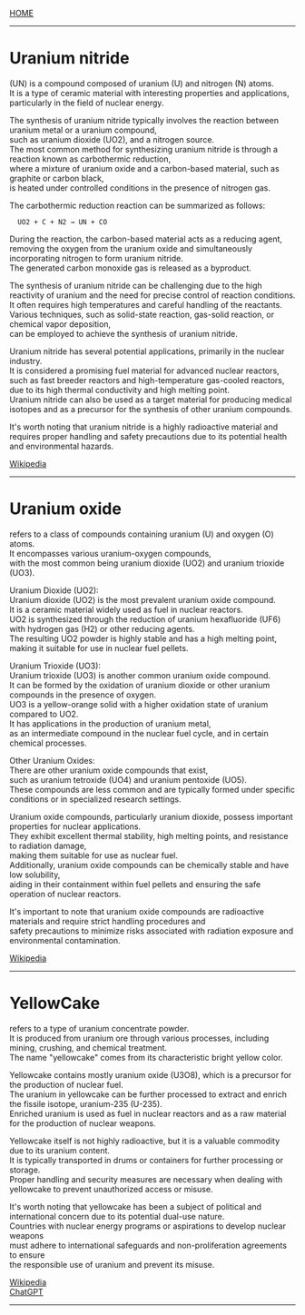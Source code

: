 [HOME](/README.md)  

---------------------

# Uranium nitride   
  (UN) is a compound composed of uranium (U) and nitrogen (N) atoms.    
    It is a type of ceramic material with interesting properties and applications, particularly in the field of nuclear energy.    
   
   The synthesis of uranium nitride typically involves the reaction between uranium metal or a uranium compound,    
    such as uranium dioxide (UO2), and a nitrogen source.   
     The most common method for synthesizing uranium nitride is through a reaction known as carbothermic reduction,     
      where a mixture of uranium oxide and a carbon-based material, such as graphite or carbon black,     
       is heated under controlled conditions in the presence of nitrogen gas.   

   The carbothermic reduction reaction can be summarized as follows:    
  
      UO2 + C + N2 → UN + CO

   During the reaction, the carbon-based material acts as a reducing agent,   
    removing the oxygen from the uranium oxide and simultaneously incorporating nitrogen to form uranium nitride.    
     The generated carbon monoxide gas is released as a byproduct.    

   The synthesis of uranium nitride can be challenging due to the high reactivity of uranium and the need for precise control of reaction conditions.   
    It often requires high temperatures and careful handling of the reactants.    
     Various techniques, such as solid-state reaction, gas-solid reaction, or chemical vapor deposition,    
      can be employed to achieve the synthesis of uranium nitride.   

   Uranium nitride has several potential applications, primarily in the nuclear industry.    
    It is considered a promising fuel material for advanced nuclear reactors,    
     such as fast breeder reactors and high-temperature gas-cooled reactors, due to its high thermal conductivity and high melting point.     
      Uranium nitride can also be used as a target material for producing medical isotopes and as a precursor for the synthesis of other uranium compounds.    

   It's worth noting that uranium nitride is a highly radioactive material and   
    requires proper handling and safety precautions due to its potential health and environmental hazards.   

[Wikipedia](https://en.wikipedia.org/wiki/Uranium_nitrides)   

---------------------  

 # Uranium oxide    
   refers to a class of compounds containing uranium (U) and oxygen (O) atoms.    
    It encompasses various uranium-oxygen compounds,   
     with the most common being uranium dioxide (UO2) and uranium trioxide (UO3).  

   Uranium Dioxide (UO2):   
    Uranium dioxide (UO2) is the most prevalent uranium oxide compound.    
      It is a ceramic material widely used as fuel in nuclear reactors.    
       UO2 is synthesized through the reduction of uranium hexafluoride (UF6) with hydrogen gas (H2) or other reducing agents.     
        The resulting UO2 powder is highly stable and has a high melting point,     
         making it suitable for use in nuclear fuel pellets.   

   Uranium Trioxide (UO3):      
    Uranium trioxide (UO3) is another common uranium oxide compound.    
     It can be formed by the oxidation of uranium dioxide or other uranium compounds in the presence of oxygen.    
      UO3 is a yellow-orange solid with a higher oxidation state of uranium compared to UO2.    
       It has applications in the production of uranium metal,     
        as an intermediate compound in the nuclear fuel cycle, and in certain chemical processes.   

   Other Uranium Oxides:    
    There are other uranium oxide compounds that exist,   
     such as uranium tetroxide (UO4) and uranium pentoxide (UO5).   
      These compounds are less common and are typically formed under specific conditions or in specialized research settings.    

   Uranium oxide compounds, particularly uranium dioxide, possess important properties for nuclear applications.    
    They exhibit excellent thermal stability, high melting points, and resistance to radiation damage,   
     making them suitable for use as nuclear fuel.    
      Additionally, uranium oxide compounds can be chemically stable and have low solubility,    
       aiding in their containment within fuel pellets and ensuring the safe operation of nuclear reactors.   

It's important to note that uranium oxide compounds are radioactive materials and require strict handling procedures and    
 safety precautions to minimize risks associated with radiation exposure and environmental contamination.   

[Wikipedia](https://en.wikipedia.org/wiki/Uranium_oxide)   

---------------------  

 # YellowCake 
   refers to a type of uranium concentrate powder.   
    It is produced from uranium ore through various processes, including mining, crushing, and chemical treatment.    
     The name "yellowcake" comes from its characteristic bright yellow color.   

   Yellowcake contains mostly uranium oxide (U3O8), which is a precursor for the production of nuclear fuel.    
    The uranium in yellowcake can be further processed to extract and enrich the fissile isotope, uranium-235 (U-235).    
     Enriched uranium is used as fuel in nuclear reactors and as a raw material for the production of nuclear weapons.   

   Yellowcake itself is not highly radioactive, but it is a valuable commodity due to its uranium content.     
    It is typically transported in drums or containers for further processing or storage.     
     Proper handling and security measures are necessary when dealing with yellowcake to prevent unauthorized access or misuse.    

   It's worth noting that yellowcake has been a subject of political and international concern due to its potential dual-use nature.    
    Countries with nuclear energy programs or aspirations to develop nuclear weapons    
     must adhere to international safeguards and non-proliferation agreements to ensure    
      the responsible use of uranium and prevent its misuse.     

[Wikipedia](https://en.wikipedia.org/wiki/Yellowcake)   
[ChatGPT](https://chat.openai.com/share/c1b8fc4f-8896-45a7-a9c3-127adabac1d4)  

---------------------  
